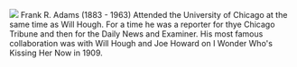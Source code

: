 ![](/frankadams.jpg) Frank R. Adams (1883 - 1963) Attended the University of Chicago at the same time as Will Hough. For a time he was a reporter for thye Chicago Tribune and then for the Daily News and Examiner. His most famous collaboration was with Will Hough and Joe Howard on I Wonder Who's Kissing Her Now in 1909.